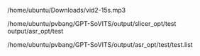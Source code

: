 
/home/ubuntu/Downloads/vid2-15s.mp3

/home/ubuntu/pvbang/GPT-SoVITS/output/slicer_opt/test
output/asr_opt/test

/home/ubuntu/pvbang/GPT-SoVITS/output/asr_opt/test/test.list

